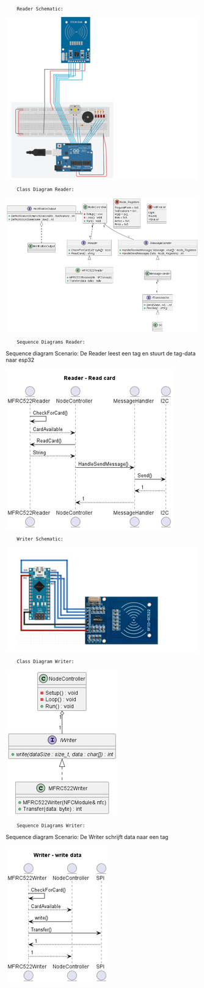 


        Reader Schematic:

![Reader_Schematic](Reader_Schematic.png)

        Class Diagram Reader:

![ClassDiagram](ClassDiagramReader.png)

        Sequence Diagrams Reader:
Sequence diagram Scenario: De Reader leest een tag en stuurt de tag-data naar esp32

![SequenceDiagram](SequenceDiagramsReader.png)

        Writer Schematic:

![Writer_Schematic](Writer_Schematic.png)

        Class Diagram Writer:

![ClassDiagram](ClassDiagramWriter.png)

        Sequence Diagrams Writer:
Sequence diagram Scenario: De Writer schrijft data naar een tag
        
![SequenceDiagram](SequenceDiagramsWriter.png)
